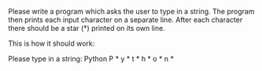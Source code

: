 Please write a program which asks the user to type in a string. The program then prints each input character on a separate line. After each character there should be a star (*) printed on its own line.

This is how it should work:

Please type in a string: Python
P
*
y
*
t
*
h
*
o
*
n
*